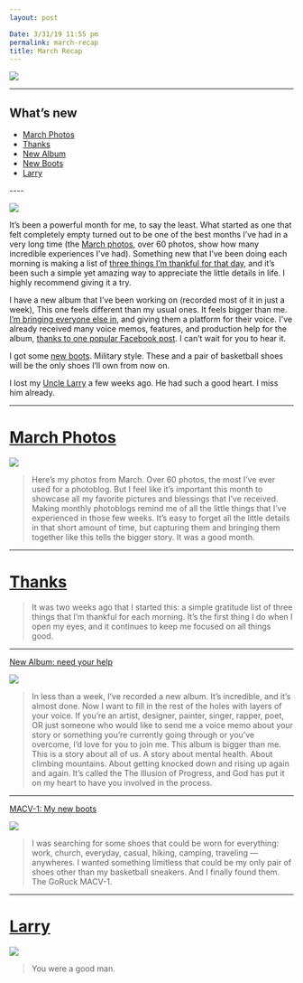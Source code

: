 ```yaml
---
layout: post

Date: 3/31/19 11:55 pm
permalink: march-recap
title: March Recap
---
```


![][image-1]

---- 

## What’s new

- [March Photos][1]
- [Thanks][2]
- [New Album][3]
- [New Boots][4]
- [Larry][5]

\----  

![][image-2]

It’s been a powerful month for me, to say the least. What started as one that felt completely empty turned out to be one of the best months I’ve had in a very long time (the [March photos][6], over 60 photos, show how many incredible experiences I’ve had). Something new that I’ve been doing each morning is making a list of [three things I’m thankful for that day][7], and it’s been such a simple yet amazing way to appreciate the little details in life. I highly recommend giving it a try. 

I have a new album that I’ve been working on (recorded most of it in just a week), This one feels different than my usual ones. It feels bigger than me. [I’m bringing everyone else in][8], and giving them a platform for their voice. I've already received many voice memos, features, and production help for the album, [thanks to one popular Facebook post][9]. I can’t wait for you to hear it.

I got some [new boots][10]. Military style. These and a pair of basketball shoes will be the only shoes I’ll own from now on.

I lost my [Uncle Larry][11] a few weeks ago. He had such a good heart. I miss him already.

---- 

# [March Photos][12]

![][image-3]

> Here’s my photos from March. Over 60 photos, the most I’ve ever used for a photoblog. But I feel like it’s important this month to showcase all my favorite pictures and blessings that I’ve received. Making monthly photoblogs remind me of all the little things that I’ve experienced in those few weeks. It’s easy to forget all the little details in that short amount of time, but capturing them and bringing them together like this tells the bigger story. It was a good month.

---- 

# [Thanks][13]

> It was two weeks ago that I started this: a simple gratitude list of three things that I’m thankful for each morning. It’s the first thing I do when I open my eyes, and it continues to keep me focused on all things good.

---- 

[New Album: need your help][14]

![][image-4]

> In less than a week, I’ve recorded a new album. It’s incredible, and it’s almost done. Now I want to fill in the rest of the holes with layers of your voice. If you’re an artist, designer, painter, singer, rapper, poet, OR just someone who would like to send me a voice memo about your story or something you’re currently going through or you’ve overcome, I’d love for you to join me. This album is bigger than me. This is a story about all of us. A story about mental health. About climbing mountains. About getting knocked down and rising up again and again. It’s called the The Illusion of Progress, and God has put it on my heart to have you involved in the process.

---- 

[MACV-1: My new boots][15]

![][image-5]

> I was searching for some shoes that could be worn for everything: work, church, everyday, casual, hiking, camping, traveling — anywheres. I wanted something limitless that could be my only pair of shoes other than my basketball sneakers. And I finally found them. The GoRuck MACV-1.

---- 

# [Larry][16]

![][image-6]

> You were a good man.

[1]:	/march-photos
[2]:	/thanks
[3]:	/new-album-need-your-help
[4]:	/macv-1-my-new-boots
[5]:	/larry
[6]:	/march-photos
[7]:	/thanks
[8]:	/new-album-need-your-help
[9]:	https://www.facebook.com/502651204/posts/10155818028496205?sfns=mo
[10]:	https://nashp.com/macv-1-my-new-boots
[11]:	/larry
[12]:	/march-photos
[13]:	/thanks
[14]:	/new-album-need-your-help
[15]:	https://nashp.com/macv-1-my-new-boots
[16]:	/larry

[image-1]:	https://i.imgur.com/SvYrSr8.jpg
[image-2]:	https://i.imgur.com/at4CHK1.jpg
[image-3]:	https://nashp.com/_image_cache/30efd1ed-4a86-43a8-9dc3-3f80ca0c1d21.jpg
[image-4]:	https://nashp.com/_image_cache/1d325701-2c31-4ec1-8e40-d9d74e3ed88c.png
[image-5]:	https://nashp.com/_image_cache/d060ba82-ece3-44ab-9963-73246e5912c9.jpg
[image-6]:	https://nashp.com/_image_cache/570f7d36-afac-4ab8-b5c2-9be5a0f76336.jpg